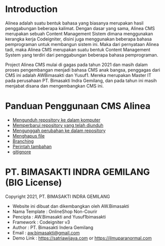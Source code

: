 # Introduction

Alinea adalah suatu bentuk bahasa yang biasanya merupakan hasil penggabungan beberapa kalimat. Dengan dasar yang sama, Alinea CMS merupakan sebuah Content Management Sistem dimana menggunakan kerangka kerja Codeigniter, disini juga menggunakan beberapa bahasa pemprograman untuk membangun sistem ini. Maka dari pernyataan Alinea tadi, maka Alinea CMS merupakan suatu bentuk Content Management System yang terdiri dari penggabungan beberapa bahasa pemprograman.

Project Alinea CMS mulai di gagas pada tahun 2021 dan masih dalam proses pengembangan menjadi bahasa CMS anak bangsa, penggagas dari CMS ini adalah AWBimasakti dan Yusuf1. Mereka merupakan Master IT pada perusahaan PT. Bimasakti Indra Gemilang, dan pada tahun ini masih menjabat disana dan mengembangkan CMS ini.

# Panduan Penggunaan CMS Alinea

* [Mengunduh repository ke dalam komputer](http://https://github.com/datascienceid/README#mengunduh-repository)
* [Memperbarui repository yang telah diunduh](https://github.com/datascienceid/README#memperbarui-repository)
* [Mengunggah perubahan ke dalam repository](https://github.com/datascienceid/README#mengunggah-perubahan)
* [Menghapus file](https://github.com/datascienceid/README#menghapus-file)
* [Branching](https://github.com/datascienceid/README#branching)
* [Perintah tambahan](https://github.com/datascienceid/README#perintah-tambahan)
* [gitignore](https://github.com/datascienceid/README#gitignore)

# PT. BIMASAKTI INDRA GEMILANG (BIG License)

Copyright 2021, PT. BIMASAKTI INDRA GEMILANG

* Website ini dibuat dan dikembangkan oleh AW.Bimasakti
* Nama Template : OnlineShop Non-Courir
* Pencipta      : AW.Bimasakti and Yusuf1bimasakti
* Framework     : Codeigniter v3
* Author        : PT. Bimasakti Indera Gemilang
* Email         : aw.bimasakti@gmail.com
* Demo Link     : https://satriawijaya.com or https://ilmuparanormal.com